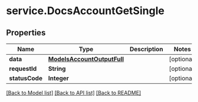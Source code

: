 # service.DocsAccountGetSingle

## Properties
Name | Type | Description | Notes
------------ | ------------- | ------------- | -------------
**data** | [**ModelsAccountOutputFull**](ModelsAccountOutputFull.md) |  | [optional] 
**requestId** | **String** |  | [optional] 
**statusCode** | **Integer** |  | [optional] 

[[Back to Model list]](../README.md#documentation-for-models) [[Back to API list]](../README.md#documentation-for-api-endpoints) [[Back to README]](../README.md)


